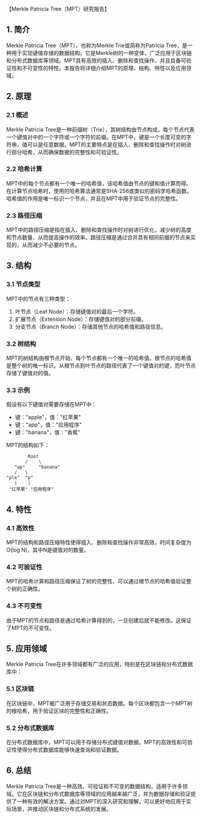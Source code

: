【Merkle Patricia Tree（MPT）研究报告】

## 1. 简介

Merkle Patricia Tree（MPT），也称为Merkle Trie或简称为Patricia Tree，是一种用于实现键值存储的数据结构。它是Merkle树的一种变体，广泛应用于区块链和分布式数据库等领域。MPT具有高效的插入、删除和查找操作，并且具备可验证性和不可变性的特性。本报告将详细介绍MPT的原理、结构、特性以及应用领域。

## 2. 原理

### 2.1 概述

Merkle Patricia Tree是一种前缀树（Trie），其树结构由节点构成，每个节点代表一个键值对中的一个字符或一个字符的前缀。在MPT中，键是一个长度可变的字符串，值可以是任意数据。MPT的主要特点是在插入、删除和查找操作时对树进行部分哈希，从而确保数据的完整性和可验证性。

### 2.2 哈希计算

MPT中的每个节点都有一个唯一的哈希值，该哈希值由节点的键和值计算而得。在计算节点哈希时，使用的哈希算法通常是SHA-256或类似的密码学哈希函数。哈希值的作用是唯一标识一个节点，并且在MPT中用于验证节点的完整性。

### 2.3 路径压缩

MPT中的路径压缩是指在插入、删除和查找操作时对树进行优化，减少树的高度和节点数量，从而提高操作的效率。路径压缩是通过合并具有相同前缀的节点来实现的，从而减少不必要的节点。

## 3. 结构

### 3.1 节点类型

MPT中的节点有三种类型：

1. 叶节点（Leaf Node）：存储键值对的最后一个字符。
2. 扩展节点（Extension Node）：存储键值对的部分前缀。
3. 分支节点（Branch Node）：存储其他节点的哈希值和路径信息。

### 3.2 树结构

MPT的树结构由根节点开始，每个节点都有一个唯一的哈希值。根节点的哈希值是整个树的唯一标识。从根节点到叶节点的路径代表了一个键值对的键，而叶节点存储了键值对的值。

### 3.3 示例

假设有以下键值对需要存储在MPT中：

- 键："apple"，值："红苹果"
- 键："app"，值："应用程序"
- 键："banana"，值："香蕉"

MPT的结构如下：

```
        Root
       /    \
   "ap"     "banana"
   /   \
"ple"  "p"
   |    |
 "红苹果" "应用程序"
```

## 4. 特性

### 4.1 高效性

MPT的结构和路径压缩特性使得插入、删除和查找操作非常高效，时间复杂度为O(log N)，其中N是键值对的数量。

### 4.2 可验证性

MPT的哈希计算和路径压缩保证了树的完整性，可以通过根节点的哈希值验证整个树的正确性。

### 4.3 不可变性

由于MPT的节点和路径是通过哈希计算得到的，一旦创建后就不能修改。这保证了MPT的不可变性。

## 5. 应用领域

Merkle Patricia Tree在许多领域都有广泛的应用，特别是在区块链和分布式数据库中：

### 5.1 区块链

在区块链中，MPT被广泛用于存储交易和状态数据。每个区块都包含一个MPT树的根哈希，用于验证区块的完整性和正确性。

### 5.2 分布式数据库

在分布式数据库中，MPT可以用于存储分布式键值对数据。MPT的高效性和可验证性使得分布式数据库能够快速查询和验证数据。

## 6. 总结

Merkle Patricia Tree是一种高效、可验证和不可变的数据结构，适用于许多领域。它在区块链和分布式数据库等领域的应用越来越广泛，并为数据存储和验证提供了一种有效的解决方案。通过对MPT的深入研究和理解，可以更好地应用于实际场景，并推动区块链和分布式系统的发展。
